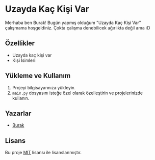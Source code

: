 # Uzayda Kaç Kişi Var

Merhaba ben Burak! Bugün yapmış olduğum "Uzayda Kaç Kişi Var" çalışmama hoşgeldiniz. Çokta çalışma denebilicek ağırlıkta değil ama :D

## Özellikler

* Uzayda kaç kişi var
* Kişi İsimleri

## Yükleme ve Kullanım

1. Projeyi bilgisayarınıza yükleyin.
2. `main.py` dosyasını isteğe özel olarak özelleştirin ve projelerinizde kullanın.

## Yazarlar

- [Burak](https://github.com/Cyrussw) 

## Lisans

Bu proje [MIT](https://opensource.org/licenses/MIT) lisansı ile lisanslanmıştır.
